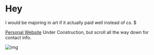 # Hey

I would be majoring in art if it actually paid well instead of cs. $ 

[Personal Website](https://www.shokkunn.art/) Under Construction, but scroll all the way down for contact info.

![img](https://i.imgur.com/9K2clnw.png)


